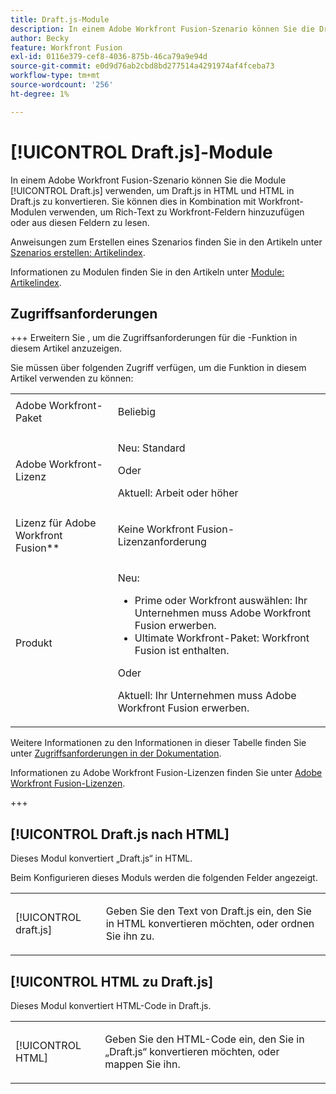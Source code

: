 ```yaml
---
title: Draft.js-Module
description: In einem Adobe Workfront Fusion-Szenario können Sie die Draft.js-Module verwenden, um Draft.js in HTML und HTML in Draft.js zu konvertieren.
author: Becky
feature: Workfront Fusion
exl-id: 0116e379-cef8-4036-875b-46ca79a9e94d
source-git-commit: e0d9d76ab2cbd8bd277514a4291974af4fceba73
workflow-type: tm+mt
source-wordcount: '256'
ht-degree: 1%

---
```


# [!UICONTROL Draft.js]-Module

In einem Adobe Workfront Fusion-Szenario können Sie die Module [!UICONTROL Draft.js] verwenden, um Draft.js in HTML und HTML in Draft.js zu konvertieren. Sie können dies in Kombination mit Workfront-Modulen verwenden, um Rich-Text zu Workfront-Feldern hinzuzufügen oder aus diesen Feldern zu lesen.

Anweisungen zum Erstellen eines Szenarios finden Sie in den Artikeln unter [Szenarios erstellen: Artikelindex](/help/workfront-fusion/create-scenarios/create-scenarios-toc.md).

Informationen zu Modulen finden Sie in den Artikeln unter [Module: Artikelindex](/help/workfront-fusion/references/modules/modules-toc.md).

## Zugriffsanforderungen

+++ Erweitern Sie , um die Zugriffsanforderungen für die -Funktion in diesem Artikel anzuzeigen.

Sie müssen über folgenden Zugriff verfügen, um die Funktion in diesem Artikel verwenden zu können:

<table style="table-layout:auto">
 <col> 
 <col> 
 <tbody> 
  <tr> 
   <td role="rowheader">Adobe Workfront-Paket</td> 
   <td> <p>Beliebig</p> </td> 
  </tr> 
  <tr data-mc-conditions=""> 
   <td role="rowheader">Adobe Workfront-Lizenz</td> 
   <td> <p>Neu: Standard</p><p>Oder</p><p>Aktuell: Arbeit oder höher</p> </td> 
  </tr> 
  <tr> 
   <td role="rowheader">Lizenz für Adobe Workfront Fusion**</td> 
   <td>
   <p>Keine Workfront Fusion-Lizenzanforderung</p>
   </td> 
  </tr> 
  <tr> 
   <td role="rowheader">Produkt</td> 
   <td>
   <p>Neu:</p> <ul><li>Prime oder Workfront auswählen: Ihr Unternehmen muss Adobe Workfront Fusion erwerben.</li><li>Ultimate Workfront-Paket: Workfront Fusion ist enthalten.</li></ul>
   <p>Oder</p>
   <p>Aktuell: Ihr Unternehmen muss Adobe Workfront Fusion erwerben.</p>
   </td> 
  </tr>
 </tbody> 
</table>

Weitere Informationen zu den Informationen in dieser Tabelle finden Sie unter [Zugriffsanforderungen in der Dokumentation](/help/workfront-fusion/references/licenses-and-roles/access-level-requirements-in-documentation.md).

Informationen zu Adobe Workfront Fusion-Lizenzen finden Sie unter [Adobe Workfront Fusion-Lizenzen](/help/workfront-fusion/set-up-and-manage-workfront-fusion/licensing-operations-overview/license-automation-vs-integration.md).

+++

## [!UICONTROL Draft.js nach HTML]

Dieses Modul konvertiert „Draft.js“ in HTML.

Beim Konfigurieren dieses Moduls werden die folgenden Felder angezeigt.

<table style="table-layout:auto"> 
 <col> 
 <col> 
 <tbody> 
  <tr> 
   <td role="rowheader">[!UICONTROL draft.js]</td> 
   <td> <p>Geben Sie den Text von Draft.js ein, den Sie in HTML konvertieren möchten, oder ordnen Sie ihn zu.</p> </td> 
  </tr> 
 </tbody> 
</table>

## [!UICONTROL HTML zu Draft.js]

Dieses Modul konvertiert HTML-Code in Draft.js.

<table style="table-layout:auto"> 
 <col> 
 <col> 
 <tbody> 
  <tr> 
   <td role="rowheader">[!UICONTROL HTML]</td> 
   <td> <p>Geben Sie den HTML-Code ein, den Sie in „Draft.js“ konvertieren möchten, oder mappen Sie ihn.</p> </td> 
  </tr> 
 </tbody> 
</table>

